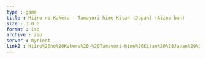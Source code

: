 ```yaml
---
type : game
title : Hiiro no Kakera - Tamayori-hime Kitan (Japan) (Aizou-ban)
size : 3.0 G
format : iso
archive : zip
server : myrient
link2 : Hiiro%20no%20Kakera%20-%20Tamayori-hime%20Kitan%20%28Japan%29%20%28Aizou-ban%29
---
```

